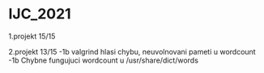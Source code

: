 # IJC_2021

1.projekt  	15/15 	

2.projekt	  13/15	  -1b valgrind hlasi chybu, neuvolnovani pameti u wordcount
                    -1b Chybne fungujuci wordcount u /usr/share/dict/words


